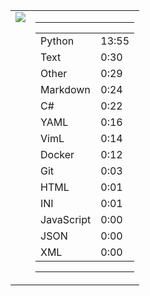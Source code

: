 
<table><tr>
<td valign="top">
  <img src="https://wakatime.com/share/@Aperture/0cd21d5d-ac4f-458d-9c71-d06f479c1297.png" />
</td>

<td valign="top">
  <hr>
  <table>
    <tr><td>Python</td><td>13:55</td></tr><tr><td>Text</td><td>0:30</td></tr><tr><td>Other</td><td>0:29</td></tr><tr><td>Markdown</td><td>0:24</td></tr><tr><td>C#</td><td>0:22</td></tr><tr><td>YAML</td><td>0:16</td></tr><tr><td>VimL</td><td>0:14</td></tr><tr><td>Docker</td><td>0:12</td></tr><tr><td>Git</td><td>0:03</td></tr><tr><td>HTML</td><td>0:01</td></tr><tr><td>INI</td><td>0:01</td></tr><tr><td>JavaScript</td><td>0:00</td></tr><tr><td>JSON</td><td>0:00</td></tr><tr><td>XML</td><td>0:00</td></tr>
  </table>
  <hr>
</td>
</tr></table>


